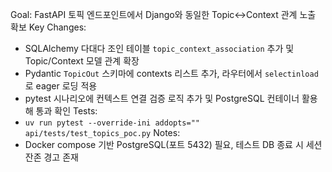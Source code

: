 Goal: FastAPI 토픽 엔드포인트에서 Django와 동일한 Topic↔Context 관계 노출 확보
Key Changes:
- SQLAlchemy 다대다 조인 테이블 `topic_context_association` 추가 및 Topic/Context 모델 관계 확장
- Pydantic `TopicOut` 스키마에 contexts 리스트 추가, 라우터에서 `selectinload`로 eager 로딩 적용
- pytest 시나리오에 컨텍스트 연결 검증 로직 추가 및 PostgreSQL 컨테이너 활용해 통과 확인
Tests:
- `uv run pytest --override-ini addopts="" api/tests/test_topics_poc.py`
Notes:
- Docker compose 기반 PostgreSQL(포트 5432) 필요, 테스트 DB 종료 시 세션 잔존 경고 존재
